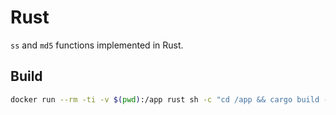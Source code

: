 # Rust

`ss` and `md5` functions implemented in Rust.

## Build

```sh
docker run --rm -ti -v $(pwd):/app rust sh -c "cd /app && cargo build --release"
```
